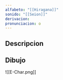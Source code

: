 ```yaml
---
alfabeto: "[[Hiragana]]"
sonido: "[[Seion]]"
derivacion: 
pronunciacion: o
---
```

## Descripcion

## Dibujo

![[E-Char.png]]
